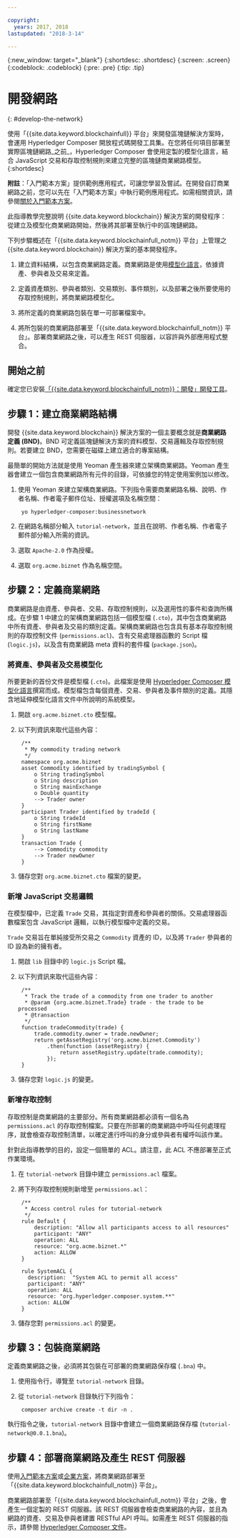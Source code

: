 ```yaml
---

copyright:
  years: 2017, 2018
lastupdated: "2018-3-14"

---
```


{:new_window: target="_blank"}
{:shortdesc: .shortdesc}
{:screen: .screen}
{:codeblock: .codeblock}
{:pre: .pre}
{:tip: .tip}

# 開發網路
{: #develop-the-network}

使用「{{site.data.keyword.blockchainfull}} 平台」來開發區塊鏈解決方案時，會運用 Hyperledger Composer 開放程式碼開發工具集。在您將任何項目部署至實際區塊鏈網路_之前_，Hyperledger Composer 會使用定製的模型化語言，結合 JavaScript 交易和存取控制規則來建立完整的區塊鏈商業網路模型。
{:shortdesc}

**附註**：「入門範本方案」提供範例應用程式，可讓您學習及嘗試。在開發自訂商業網路之前，您可以先在「入門範本方案」中執行範例應用程式。如需相關資訊，請參閱[關於入門範本方案](starter_plan.html)。

此指導教學完整說明 {{site.data.keyword.blockchain}} 解決方案的開發程序：從建立及模型化商業網路開始，然後將其部署至執行中的區塊鏈網路。

下列步驟概述在「{{site.data.keyword.blockchainfull_notm}} 平台」上管理之 {{site.data.keyword.blockchain}} 解決方案的基本開發程序。

1. 建立資料結構，以包含商業網路定義。商業網路是使用[模型化語言](https://hyperledger.github.io/composer/latest/reference/cto_language)，依據資產、參與者及交易來定義。

2. 定義資產類別、參與者類別、交易類別、事件類別，以及部署之後所要使用的存取控制規則，將商業網路模型化。

3. 將所定義的商業網路包裝在單一可部署檔案中。

4. 將所包裝的商業網路部署至「{{site.data.keyword.blockchainfull_notm}} 平台」。部署商業網路之後，可以產生 REST 伺服器，以容許與外部應用程式整合。

## 開始之前

確定您已安裝[「{{site.data.keyword.blockchainfull_notm}}：開發」開發工具](./develop_install.html)。

## 步驟 1：建立商業網路結構

開發 {{site.data.keyword.blockchain}} 解決方案的一個主要概念就是**商業網路定義 (BND)**。BND 可定義區塊鏈解決方案的資料模型、交易邏輯及存取控制規則。若要建立 BND，您需要在磁碟上建立適合的專案結構。

最簡單的開始方法就是使用 Yeoman 產生器來建立架構商業網路。Yeoman 產生器會建立一個包含商業網路所有元件的目錄，可依據您的特定使用案例加以修改。

1. 使用 Yeoman 來建立架構商業網路。下列指令需要商業網路名稱、說明、作者名稱、作者電子郵件位址、授權選項及名稱空間：

        yo hyperledger-composer:businessnetwork

2. 在網路名稱部分輸入 `tutorial-network`，並且在說明、作者名稱、作者電子郵件部分輸入所需的資訊。

3. 選取 `Apache-2.0` 作為授權。

4. 選取 `org.acme.biznet` 作為名稱空間。

## 步驟 2：定義商業網路

商業網路是由資產、參與者、交易、存取控制規則，以及選用性的事件和查詢所構成。在步驟 1 中建立的架構商業網路包括一個模型檔 (`.cto`)，其中包含商業網路中所有資產、參與者及交易的類別定義。架構商業網路也包含具有基本存取控制規則的存取控制文件 (`permissions.acl`)、含有交易處理器函數的 Script 檔 (`logic.js`)，以及含有商業網路 meta 資料的套件檔 (`package.json`)。

### 將資產、參與者及交易模型化

所要更新的首份文件是模型檔 (`.cto`)。此檔案是使用 [Hyperledger Composer 模型化語言](https://hyperledger.github.io/composer/latest/reference/cto_language)撰寫而成。模型檔包含每個資產、交易、參與者及事件類別的定義。其隱含地延伸模型化語言文件中所說明的系統模型。

1. 開啟 `org.acme.biznet.cto` 模型檔。

2. 以下列資訊來取代這些內容：

        /**
         * My commodity trading network
         */
        namespace org.acme.biznet
        asset Commodity identified by tradingSymbol {
            o String tradingSymbol
            o String description
            o String mainExchange
            o Double quantity
            --> Trader owner
        }
        participant Trader identified by tradeId {
            o String tradeId
            o String firstName
            o String lastName
        }
        transaction Trade {
            --> Commodity commodity
            --> Trader newOwner
        }

3. 儲存您對 `org.acme.biznet.cto` 檔案的變更。


### 新增 JavaScript 交易邏輯

在模型檔中，已定義 `Trade` 交易，其指定對資產和參與者的關係。交易處理器函數檔案包含 JavaScript 邏輯，以執行模型檔中定義的交易。

`Trade` 交易旨在單純接受所交易之 `Commodity` 資產的 ID，以及將 `Trader` 參與者的 ID 設為新的擁有者。

1. 開啟 `lib` 目錄中的 `logic.js` Script 檔。

2. 以下列資訊來取代這些內容：

        /**
         * Track the trade of a commodity from one trader to another
         * @param {org.acme.biznet.Trade} trade - the trade to be processed
         * @transaction
         */
        function tradeCommodity(trade) {
            trade.commodity.owner = trade.newOwner;
            return getAssetRegistry('org.acme.biznet.Commodity')
                .then(function (assetRegistry) {
                    return assetRegistry.update(trade.commodity);
                });
        }

3. 儲存您對 `logic.js` 的變更。

### 新增存取控制

存取控制是商業網路的主要部分。所有商業網路都必須有一個名為 `permissions.acl` 的存取控制檔案。只要在所部署的商業網路中呼叫任何處理程序，就會檢查存取控制清單，以確定進行呼叫的身分或參與者有權呼叫該作業。

針對此指導教學的目的，設定一個簡單的 ACL。請注意，此 ACL 不應部署至正式作業環境。

1. 在 `tutorial-network` 目錄中建立 `permissions.acl` 檔案。

2. 將下列存取控制規則新增至 `permissions.acl`：

        /**
         * Access control rules for tutorial-network
         */
        rule Default {
            description: "Allow all participants access to all resources"
            participant: "ANY"
            operation: ALL
            resource: "org.acme.biznet.*"
            action: ALLOW
        }

        rule SystemACL {
          description:  "System ACL to permit all access"
          participant: "ANY"
          operation: ALL
          resource: "org.hyperledger.composer.system.**"
          action: ALLOW
        }

3. 儲存您對 `permissions.acl` 的變更。

## 步驟 3：包裝商業網路

定義商業網路之後，必須將其包裝在可部署的商業網路保存檔 (`.bna`) 中。

1. 使用指令行，導覽至 `tutorial-network` 目錄。

2. 從 `tutorial-network` 目錄執行下列指令：

        composer archive create -t dir -n .

執行指令之後，`tutorial-network` 目錄中會建立一個商業網路保存檔 (`tutorial-network@0.0.1.bna`)。

## 步驟 4：部署商業網路及產生 REST 伺服器

使用[入門範本方案](./develop_starter.html)或[企業方案](./develop_enterprise.html)，將商業網路部署至「{{site.data.keyword.blockchainfull_notm}} 平台」。

商業網路部署至「{{site.data.keyword.blockchainfull_notm}} 平台」之後，會產生一個定製的 REST 伺服器。該 REST 伺服器會檢查商業網路的內容，並且為網路的資產、交易及參與者建置 RESTful API 呼叫。如需產生 REST 伺服器的指示，請參閱 [Hyperledger Composer 文件](https://hyperledger.github.io/composer/latest/integrating/getting-started-rest-api)。
